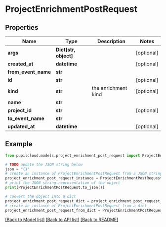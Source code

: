 # ProjectEnrichmentPostRequest


## Properties

Name | Type | Description | Notes
------------ | ------------- | ------------- | -------------
**args** | **Dict[str, object]** |  | [optional] 
**created_at** | **datetime** |  | [optional] 
**from_event_name** | **str** |  | 
**id** | **str** |  | [optional] 
**kind** | **str** | the enrichment kind | [optional] 
**name** | **str** |  | 
**project_id** | **str** |  | [optional] 
**to_event_name** | **str** |  | 
**updated_at** | **datetime** |  | [optional] 

## Example

```python
from pupilcloud.models.project_enrichment_post_request import ProjectEnrichmentPostRequest

# TODO update the JSON string below
json = "{}"
# create an instance of ProjectEnrichmentPostRequest from a JSON string
project_enrichment_post_request_instance = ProjectEnrichmentPostRequest.from_json(json)
# print the JSON string representation of the object
print(ProjectEnrichmentPostRequest.to_json())

# convert the object into a dict
project_enrichment_post_request_dict = project_enrichment_post_request_instance.to_dict()
# create an instance of ProjectEnrichmentPostRequest from a dict
project_enrichment_post_request_from_dict = ProjectEnrichmentPostRequest.from_dict(project_enrichment_post_request_dict)
```
[[Back to Model list]](../README.md#documentation-for-models) [[Back to API list]](../README.md#documentation-for-api-endpoints) [[Back to README]](../README.md)


